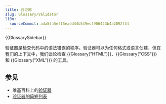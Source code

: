 ```yaml
---
title: 验证器
slug: Glossary/Validator
l10n:
  sourceCommit: ada5fa5ef15eadd44b549ecf906423b4a2092f34
---
```


{{GlossarySidebar}}

验证器是检查代码中的语法错误的程序。验证器可以为任何格式或语言创建，但在我们的上下文中，我们谈论检查 {{Glossary("HTML")}}、{{Glossary("CSS")}} 和 {{Glossary("XML")}} 的工具。

## 参见

- 维基百科上的[验证器](https://zh.wikipedia.org/wiki/验证器)
- [验证器的简短列表](https://firefox-source-docs.mozilla.org/devtools-user/validators/index.html)
